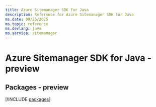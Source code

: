 ```yaml
---
title: Azure Sitemanager SDK for Java
description: Reference for Azure Sitemanager SDK for Java
ms.date: 09/26/2025
ms.topic: reference
ms.devlang: java
ms.service: sitemanager
---
```

# Azure Sitemanager SDK for Java - preview
## Packages - preview
[!INCLUDE [packages](sitemanager-index.md)]
